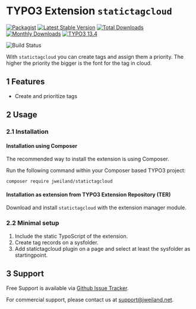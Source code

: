 # TYPO3 Extension `statictagcloud`

[![Packagist][packagist-logo-stable]][extension-packagist-url]
[![Latest Stable Version][extension-build-shield]][extension-ter-url]
[![Total Downloads][extension-downloads-badge]][extension-packagist-url]
[![Monthly Downloads][extension-monthly-downloads]][extension-packagist-url]
[![TYPO3 13.4][TYPO3-shield]][TYPO3-13-url]

![Build Status](https://github.com/jweiland-net/statictagcloud/actions/workflows/ci.yml/badge.svg)

With `statictagcloud` you can create tags and assign them a priority.
The higher the priority the bigger is the font for the tag in cloud.

## 1 Features

* Create and prioritize tags

## 2 Usage

### 2.1 Installation

#### Installation using Composer

The recommended way to install the extension is using Composer.

Run the following command within your Composer based TYPO3 project:

```
composer require jweiland/statictagcloud
```

#### Installation as extension from TYPO3 Extension Repository (TER)

Download and install `statictagcloud` with the extension manager module.

### 2.2 Minimal setup

1) Include the static TypoScript of the extension.
2) Create tag records on a sysfolder.
3) Add statictagcloud plugin on a page and select at least the sysfolder as startingpoint.

## 3 Support

Free Support is available via [Github Issue Tracker](https://github.com/jweiland-net/statictagcloud/issues).

For commercial support, please contact us at [support@jweiland.net](support@jweiland.net).

<!-- MARKDOWN LINKS & IMAGES -->

[extension-build-shield]: https://poser.pugx.org/jweiland/statictagcloud/v/stable.svg?style=for-the-badge

[extension-downloads-badge]: https://poser.pugx.org/jweiland/statictagcloud/d/total.svg?style=for-the-badge

[extension-monthly-downloads]: https://poser.pugx.org/jweiland/statictagcloud/d/monthly?style=for-the-badge

[extension-ter-url]: https://extensions.typo3.org/extension/statictagcloud/

[extension-packagist-url]: https://packagist.org/packages/jweiland/statictagcloud/

[packagist-logo-stable]: https://img.shields.io/badge/--grey.svg?style=for-the-badge&logo=packagist&logoColor=white

[TYPO3-13-url]: https://get.typo3.org/version/13

[TYPO3-shield]: https://img.shields.io/badge/TYPO3-13.4-green.svg?style=for-the-badge&logo=typo3
